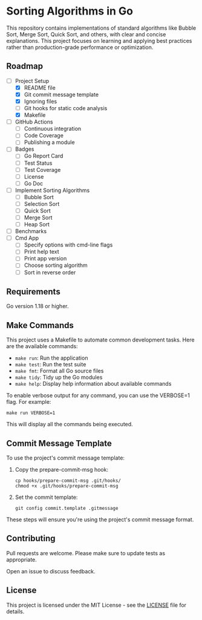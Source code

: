 # Sorting Algorithms in Go

This repository contains implementations of standard algorithms like Bubble Sort, Merge Sort, Quick Sort, and others, with clear and concise explanations. This project focuses on learning and applying best practices rather than production-grade performance or optimization.

## Roadmap

- [ ] Project Setup
  - [X] README file
  - [X] Git commit message template
  - [X] Ignoring files
  - [ ] Git hooks for static code analysis
  - [X] Makefile
- [ ] GitHub Actions
  - [ ] Continuous integration
  - [ ] Code Coverage
  - [ ] Publishing a module
- [ ] Badges
  - [ ] Go Report Card
  - [ ] Test Status
  - [ ] Test Coverage
  - [ ] License
  - [ ] Go Doc
- [ ] Implement Sorting Algorithms
  - [ ] Bubble Sort
  - [ ] Selection Sort
  - [ ] Quick Sort
  - [ ] Merge Sort
  - [ ] Heap Sort
- [ ] Benchmarks
- [ ] Cmd App
  - [ ] Specify options with cmd-line flags
  - [ ] Print help text
  - [ ] Print app version
  - [ ] Choose sorting algorithm
  - [ ] Sort in reverse order

## Requirements

Go version 1.18 or higher.

## Make Commands

This project uses a Makefile to automate common development tasks. Here are the available commands:

- `make run`: Run the application
- `make test`: Run the test suite
- `make fmt`: Format all Go source files
- `make tidy`: Tidy up the Go modules
- `make help`: Display help information about available commands

To enable verbose output for any command, you can use the VERBOSE=1 flag. For example:

```
make run VERBOSE=1
```

This will display all the commands being executed.

## Commit Message Template

To use the project's commit message template:

1. Copy the prepare-commit-msg hook:
   ```
   cp hooks/prepare-commit-msg .git/hooks/
   chmod +x .git/hooks/prepare-commit-msg
   ```

2. Set the commit template:
   ```
   git config commit.template .gitmessage
   ```

These steps will ensure you're using the project's commit message format.

## Contributing

Pull requests are welcome. Please make sure to update tests as appropriate.

Open an issue to discuss feedback.

## License

This project is licensed under the MIT License - see the [LICENSE](LICENSE) file for details.
